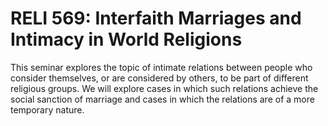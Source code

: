# RELI 569: Interfaith Marriages and Intimacy in World Religions

This seminar explores the topic of intimate relations between people who consider themselves, or are considered by others, to be part of different religious groups. We will explore cases in which such relations achieve the social sanction of marriage and cases in which the relations are of a more temporary nature.